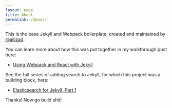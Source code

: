 ```yaml
---
layout: page
title: About
permalink: /about/
---
```


<div id="root"></div>

This is the base Jekyll and Webpack boilerplate, created and maintained by [@allizad](https://github.com/allizad).

You can learn more about how this was put together in my walkthrough post here:
- [Using Webpack and React with Jekyll](https://medium.com/allizad/)

See the full series of adding search to Jekyll, for which this project was a building block, here:
- [Elasticsearch for Jekyll, Part 1](https://blog.omc.io/elasticsearch-for-jekyll-part-1-ab456ac7c093)

Thanks! Now go build shit!


